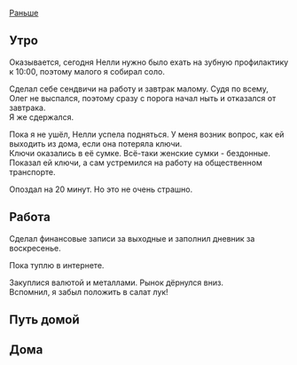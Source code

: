 [Раньше](2019.12.08.md)  
## Утро
Оказывается, сегодня Нелли нужно было ехать на зубную профилактику к 10:00, поэтому малого я собирал соло.

Сделал себе сендвичи на работу и завтрак малому. Судя по всему, Олег не выспался, поэтому сразу с порога начал ныть и отказался от завтрака.  
Я же сдержался.

Пока я не ушёл, Нелли успела подняться. У меня возник вопрос, как ей выходить из дома, если она потеряла ключи.  
Ключи оказались в её сумке. Всё-таки женские сумки - бездонные.  
Показал ей ключи, а сам устремился на работу на общественном транспорте.

Опоздал на 20 минут. Но это не очень страшно.
## Работа
Сделал финансовые записи за выходные и заполнил дневник за воскресенье.

Пока туплю в интернете.

Закуплися валютой и металлами. Рынок дёрнулся вниз.  
Вспомнил, я забыл положить в салат лук!

## Путь домой
## Дома